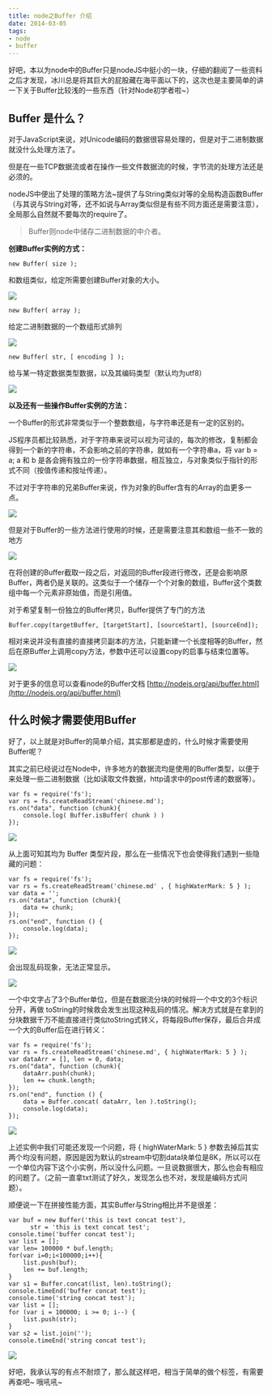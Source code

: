 ```yaml
---
title: node之Buffer 介绍
date: 2014-03-05
tags: 
- node
- buffer
---
```

好吧，本以为node中的Buffer只是nodeJS中挺小的一块，仔细的翻阅了一些资料之后才发现，冰川总是将其巨大的屁股藏在海平面以下的，这次也是主要简单的讲一下关于Buffer比较浅的一些东西（针对Node初学者啦~）

## Buffer 是什么？

对于JavaScript来说，对Unicode编码的数据很容易处理的，但是对于二进制数据就没什么处理方法了。

但是在一些TCP数据流或者在操作一些文件数据流的时候，字节流的处理方法还是必须的。

nodeJS中便出了处理的策略方法~提供了与String类似对等的全局构造函数Buffer（与其说与String对等，还不如说与Array类似但是有些不同方面还是需要注意），全局那么自然就不要每次的require了。

> Buffer则node中储存二进制数据的中介者。

**创建Buffer实例的方式：**

```
new Buffer( size );
```

和数组类似，给定所需要创建Buffer对象的大小。

![](http://blog.chinaunix.net/attachment/201403/25/26672038_13957579146WFB.png)

```
new Buffer( array );
```

给定二进制数据的一个数组形式排列

![](http://blog.chinaunix.net/attachment/201403/25/26672038_1395758011Knm0.png)

```
new Buffer( str, [ encoding ] );
```

给与某一特定数据类型数据，以及其编码类型（默认均为utf8）

![](http://blog.chinaunix.net/attachment/201403/25/26672038_13957580902cvk.png)


**以及还有一些操作Buffer实例的方法：**

一个Buffer的形式非常类似于一个整数数组，与字符串还是有一定的区别的。

JS程序员都比较熟悉，对于字符串来说可以视为可读的，每次的修改，复制都会得到一个新的字符串，不会影响之前的字符串，就如有一个字符串a，将 var b = a;  a 和 b 是各会拥有独立的一份字符串数据，相互独立，与对象类似于指针的形式不同（按值传递和按址传递）。

不过对于字符串的兄弟Buffer来说，作为对象的Buffer含有的Array的血更多一点。

![](http://blog.chinaunix.net/attachment/201403/25/26672038_1395758215FBRf.png)

但是对于Buffer的一些方法进行使用的时候，还是需要注意其和数组一些不一致的地方

 ![](http://blog.chinaunix.net/attachment/201403/25/26672038_139575828735ZY.png)
 
在将创建的Buffer截取一段之后，对返回的Buffer段进行修改，还是会影响原Buffer，两者仍是关联的。这类似于一个储存一个个对象的数组，Buffer这个类数组中每一个元素非原始值，而是引用值。

对于希望复制一份独立的Buffer拷贝，Buffer提供了专门的方法

```
Buffer.copy(targetBuffer, [targetStart], [sourceStart], [sourceEnd]);
```

相对来说并没有直接的直接拷贝副本的方法，只能新建一个长度相等的Buffer，然后在原Buffer上调用copy方法，参数中还可以设置copy的启事与结束位置等。

![](http://blog.chinaunix.net/attachment/201403/25/26672038_1395758328p0MA.png)

对于更多的信息可以查看node的Buffer文档  [http://nodejs.org/api/buffer.html](http://nodejs.org/api/buffer.html)

## 什么时候才需要使用Buffer

好了，以上就是对Buffer的简单介绍，其实那都是虚的，什么时候才需要使用Buffer呢？

其实之前已经说过在Node中，许多地方的数据流均是使用的Buffer类型，以便于来处理一些二进制数据（比如读取文件数据，http请求中的post传递的数据等）。 

```
var fs = require('fs');
var rs = fs.createReadStream('chinese.md');
rs.on("data", function (chunk){
    console.log( Buffer.isBuffer( chunk ) )
});
```

![](http://blog.chinaunix.net/attachment/201403/25/26672038_1395758505cPtf.png)

从上面可知其均为 Buffer 类型片段，那么在一些情况下也会使得我们遇到一些隐藏的问题：

```
var fs = require('fs');
var rs = fs.createReadStream('chinese.md' , { highWaterMark: 5 } );
var data = '';
rs.on("data", function (chunk){
    data += chunk;
});
rs.on("end", function () {
    console.log(data);
});
```

![](http://blog.chinaunix.net/attachment/201403/25/26672038_1395758607bh1H.png)

会出现乱码现象，无法正常显示。

![](http://blog.chinaunix.net/attachment/201403/25/26672038_13957586459cC7.png)

一个中文字占了3个Buffer单位，但是在数据流分块的时候将一个中文的3个标识分开，再做 toString的时候救会发生出现这种乱码的情况。解决方式就是在拿到的分块数据千万不能直接进行类似toString式转义，将每段Buffer保存，最后合并成一个大的Buffer后在进行转义：

```
var fs = require('fs');
var rs = fs.createReadStream('chinese.md', { highWaterMark: 5 } );
var dataArr = [], len = 0, data;
rs.on("data", function (chunk){
    dataArr.push(chunk);
    len += chunk.length;
});
rs.on("end", function () {
    data = Buffer.concat( dataArr, len ).toString();
    console.log(data);
});
```

![](http://blog.chinaunix.net/attachment/201403/25/26672038_1395758710m428.png)

上述实例中我们可能还发现一个问题，将 { highWaterMark: 5 } 参数去掉后其实两个均没有问题，原因是因为默认的stream中切割data块单位是8K，所以可以在一个单位内容下这个小实例，所以没什么问题。一旦说数据很大，那么也会有相应的问题了。（之前一直拿txt测试了好久，发现怎么也不对，发现是编码方式问题）。

顺便说一下在拼接性能方面，其实Buffer与String相比并不是很差：

```
var buf = new Buffer('this is text concat test'),
	  str = 'this is text concat test';
console.time('buffer concat test');
var list = [];
var len= 100000 * buf.length;
for(var i=0;i<100000;i++){
    list.push(buf);
    len += buf.length;
}
var s1 = Buffer.concat(list, len).toString();
console.timeEnd('buffer concat test');
console.time('string concat test');
var list = [];
for (var i = 100000; i >= 0; i--) {
    list.push(str);
}
var s2 = list.join('');
console.timeEnd('string concat test');
```

![](http://blog.chinaunix.net/attachment/201403/25/26672038_13957587702EjN.png)

好吧，我承认写的有点不耐烦了，那么就这样吧，相当于简单的做个标签，有需要再查吧~ 哦吼吼~





